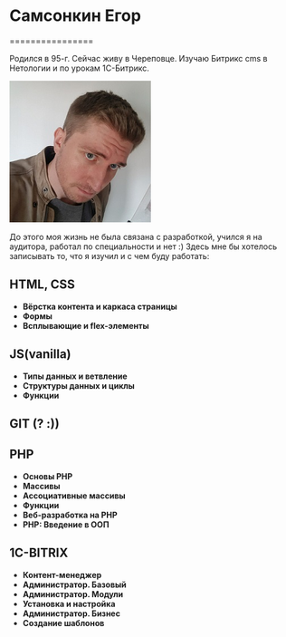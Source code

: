 # Самсонкин Егор
================

Родился в 95-г. Сейчас живу в Череповце. 
Изучаю Битрикс cms в Нетологии и по урокам 1С-Битрикс.

![](/img/2.jpg)

До этого моя жизнь не была связана с разработкой, учился я на аудитора, работал по специальности и нет :)
Здесь мне бы хотелось записывать то, что я изучил и с чем буду работать:

## HTML, CSS

- **Вёрстка контента и каркаса страницы**
- **Формы**
- **Всплывающие и flex-элементы**

## JS(vanilla)

- **Типы данных и ветвление**
- **Структуры данных и циклы**
- **Функции**

##  GIT (? :))

## PHP
- **Основы PHP**
- **Массивы**
- **Ассоциативные массивы**
- **Функции**
- **Веб-разработка на PHP**
- **PHP: Введение в ООП**

## 1C-BITRIX
- **Контент-менеджер**
- **Администратор. Базовый**
- **Администратор. Модули**
- **Установка и настройка**
- **Администратор. Бизнес**
- **Создание шаблонов**
